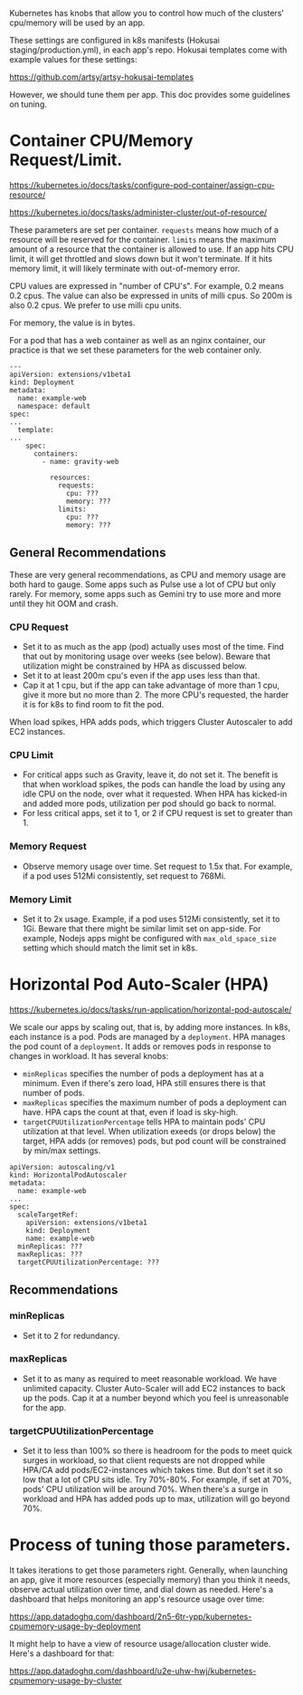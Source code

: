 Kubernetes has knobs that allow you to control how much of the clusters' cpu/memory will be used by an app.

These settings are configured in k8s manifests (Hokusai staging/production.yml), in each app's repo. Hokusai templates come with example values for these settings:

https://github.com/artsy/artsy-hokusai-templates

However, we should tune them per app. This doc provides some guidelines on tuning.


# Container CPU/Memory Request/Limit.

https://kubernetes.io/docs/tasks/configure-pod-container/assign-cpu-resource/

https://kubernetes.io/docs/tasks/administer-cluster/out-of-resource/

These parameters are set per container. `requests` means how much of a resource will be reserved for the container. `limits` means the maximum amount of a resource that the container is allowed to use. If an app hits CPU limit, it will get throttled and slows down but it won't terminate. If it hits memory limit, it will likely terminate with out-of-memory error.

CPU values are expressed in "number of CPU's". For example, 0.2 means 0.2 cpus. The value can also be expressed in units of milli cpus. So 200m is also 0.2 cpus. We prefer to use milli cpu units.

For memory, the value is in bytes.

For a pod that has a web container as well as an nginx container, our practice is that we set these parameters for the web container only.

```
---
apiVersion: extensions/v1beta1
kind: Deployment
metadata:
  name: example-web
  namespace: default
spec:
...
  template:
...
    spec:
      containers:
        - name: gravity-web

          resources:
            requests:
              cpu: ???
              memory: ???
            limits:
              cpu: ???
              memory: ???
```

## General Recommendations
These are very general recommendations, as CPU and memory usage are both hard to gauge. Some apps such as Pulse use a lot of CPU but only rarely. For memory, some apps such as Gemini try to use more and more until they hit OOM and crash.

### CPU Request
- Set it to as much as the app (pod) actually uses most of the time. Find that out by monitoring usage over weeks (see below). Beware that utilization might be constrained by HPA as discussed below.
- Set it to at least 200m cpu's even if the app uses less than that.
- Cap it at 1 cpu, but if the app can take advantage of more than 1 cpu, give it more but no more than 2. The more CPU's requested, the harder it is for k8s to find room to fit the pod.

When load spikes, HPA adds pods, which triggers Cluster Autoscaler to add EC2 instances.

### CPU Limit
- For critical apps such as Gravity, leave it, do not set it. The benefit is that when workload spikes, the pods can handle the load by using any idle CPU on the node, over what it requested. When HPA has kicked-in and added more pods, utilization per pod should go back to normal.
- For less critical apps, set it to 1, or 2 if CPU request is set to greater than 1.

### Memory Request
- Observe memory usage over time. Set request to 1.5x that. For example, if a pod uses 512Mi consistently, set request to 768Mi.

### Memory Limit
- Set it to 2x usage. Example, if a pod uses 512Mi consistently, set it to 1Gi. Beware that there might be similar limit set on app-side. For example, Nodejs apps might be configured with `max_old_space_size` setting which should match the limit set in k8s.

# Horizontal Pod Auto-Scaler (HPA)

https://kubernetes.io/docs/tasks/run-application/horizontal-pod-autoscale/

We scale our apps by scaling out, that is, by adding more instances. In k8s, each instance is a pod. Pods are managed by a `deployment`. HPA manages the pod count of a `deployment`. It adds or removes pods in response to changes in workload. It has several knobs:

- `minReplicas` specifies the number of pods a deployment has at a minimum. Even if there's zero load, HPA still ensures there is that number of pods.
- `maxReplicas` specifies the maximum number of pods a deployment can have. HPA caps the count at that, even if load is sky-high.
- `targetCPUUtilizationPercentage` tells HPA to maintain pods' CPU utilization at that level. When utilization exeeds (or drops below) the target, HPA adds (or removes) pods, but pod count will be constrained by min/max settings.

```
apiVersion: autoscaling/v1
kind: HorizontalPodAutoscaler
metadata:
  name: example-web
...
spec:
  scaleTargetRef:
    apiVersion: extensions/v1beta1
    kind: Deployment
    name: example-web
  minReplicas: ???
  maxReplicas: ???
  targetCPUUtilizationPercentage: ???
```
## Recommendations

### minReplicas
- Set it to 2 for redundancy.

### maxReplicas
- Set it to as many as required to meet reasonable workload. We have unlimited capacity. Cluster Auto-Scaler will add EC2 instances to back up the pods. Cap it at a number beyond which you feel is unreasonable for the app.

### targetCPUUtilizationPercentage
- Set it to less than 100% so there is headroom for the pods to meet quick surges in workload, so that client requests are not dropped while HPA/CA add pods/EC2-instances which takes time. But don't set it so low that a lot of CPU sits idle. Try 70%-80%. For example, if set at 70%, pods' CPU utilization will be around 70%. When there's a surge in workload and HPA has added pods up to max, utilization will go beyond 70%.

# Process of tuning those parameters.
It takes iterations to get those parameters right. Generally, when launching an app, give it more resources (especially memory) than you think it needs, observe actual utilization over time, and dial down as needed. Here's a dashboard that helps monitoring an app's resource usage over time:

https://app.datadoghq.com/dashboard/2n5-6tr-ypp/kubernetes-cpumemory-usage-by-deployment

It might help to have a view of resource usage/allocation cluster wide. Here's a dashboard for that:

https://app.datadoghq.com/dashboard/u2e-uhw-hwj/kubernetes-cpumemory-usage-by-cluster
